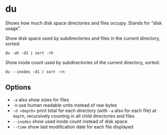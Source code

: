 # du

Shows how much disk space directories and files occupy. Stands for "disk usage".

Show disk space used by subdirectories and files in the current
directory, sorted:

    du -ah -d1 | sort -rh

Show inode count used by subdirectories of the current directory,
sorted:

    du --inodes -d1 | sort -rn

## Options

- `-a` also show sizes for files
- `-h` use human readable units instead of raw bytes
- `-d <depth>` print total for each directory (with `-a` also for each file) at
  `depth`, recursively counting in all child directories and files
- `--inodes` show used inode count instead of disk space
- `--time` show last modification date for each file displayed
